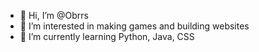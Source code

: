 - 👋 Hi, I’m @Obrrs
- 👀 I’m interested in making games and building websites
- 🌱 I’m currently learning Python, Java, CSS

<!---
Obrrs/Obrrs is a ✨ special ✨ repository because its `README.md` (this file) appears on your GitHub profile.
You can click the Preview link to take a look at your changes.
--->
